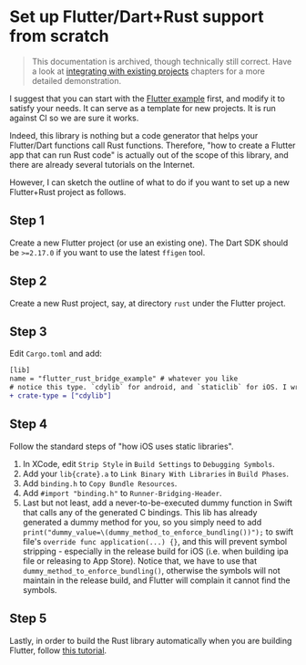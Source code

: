 # Set up Flutter/Dart+Rust support from scratch

> This documentation is archived, though technically still correct. Have a look at [integrating with existing projects](integrate.md) chapters for a more detailed demonstration.

I suggest that you can start with the [Flutter example](https://github.com/fzyzcjy/flutter_rust_bridge/blob/master/frb_example/with_flutter) first, and modify it to satisfy your needs. It can serve as a template for new projects. It is run against CI so we are sure it works.

Indeed, this library is nothing but a code generator that helps your Flutter/Dart functions call Rust functions. Therefore, "how to create a Flutter app that can run Rust code" is actually out of the scope of this library, and there are already several tutorials on the Internet.

However, I can sketch the outline of what to do if you want to set up a new Flutter+Rust project as follows.

## Step 1

Create a new Flutter project (or use an existing one). The Dart SDK should be `>=2.17.0` if you want to use the latest `ffigen` tool.

## Step 2

Create a new Rust project, say, at directory `rust` under the Flutter project.

## Step 3

Edit `Cargo.toml` and add:

```diff
[lib]
name = "flutter_rust_bridge_example" # whatever you like
# notice this type. `cdylib` for android, and `staticlib` for iOS. I write down a script to change it before build.
+ crate-type = ["cdylib"]
```

## Step 4

Follow the standard steps of "how iOS uses static libraries".

1. In XCode, edit `Strip Style` in `Build Settings` to `Debugging Symbols`.
2. Add your `lib{crate}.a` to `Link Binary With Libraries` in `Build Phases`.
3. Add `binding.h` to `Copy Bundle Resources`.
4. Add `#import "binding.h"` to `Runner-Bridging-Header`.
5. Last but not least, add a never-to-be-executed dummy function in Swift that calls any of the generated C bindings. This lib has already generated a dummy method for you, so you simply need to add `print("dummy_value=\(dummy_method_to_enforce_bundling())");` to swift file's `override func application(...) {}`, and this will prevent symbol stripping - especially in the release build for iOS (i.e. when building ipa file or releasing to App Store). Notice that, we have to use that `dummy_method_to_enforce_bundling()`, otherwise the symbols will not maintain in the release build, and Flutter will complain it cannot find the symbols.

## Step 5

Lastly, in order to build the Rust library automatically when you are building Flutter, follow [this tutorial](https://stackoverflow.com/q/69515032/4619958).
